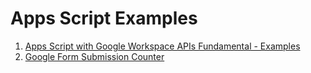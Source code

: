 # Apps Script Examples

1. [Apps Script with Google Workspace APIs Fundamental - Examples](Apps%20Script%20Fundamental.md)
2. [Google Form Submission Counter](Google%20Form%20Submission%20Counter.md)